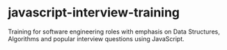 # javascript-interview-training
Training for software engineering roles with emphasis on Data Structures, Algorithms and popular interview questions using JavaScript.
